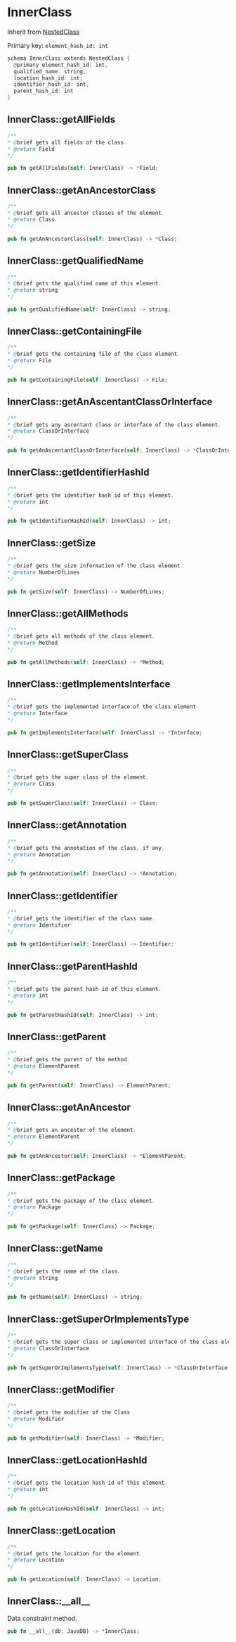 # InnerClass

Inherit from [NestedClass](./NestedClass.md)

Primary key: `element_hash_id: int`

```rust
schema InnerClass extends NestedClass {
  @primary element_hash_id: int,
  qualified_name: string,
  location_hash_id: int,
  identifier_hash_id: int,
  parent_hash_id: int
}
```
## InnerClass::getAllFields

```java
/**
* @brief gets all fields of the class.
* @return Field 
*/
```
```rust
pub fn getAllFields(self: InnerClass) -> *Field;
```
## InnerClass::getAnAncestorClass

```java
/**
* @brief gets all ancestor classes of the element.
* @return Class
*/
```
```rust
pub fn getAnAncestorClass(self: InnerClass) -> *Class;
```
## InnerClass::getQualifiedName

```java
/**
* @brief gets the qualified name of this element.
* @return string
*/
```
```rust
pub fn getQualifiedName(self: InnerClass) -> string;
```
## InnerClass::getContainingFile

```java
/**
* @brief gets the containing file of the class element.
* @return File 
*/
```
```rust
pub fn getContainingFile(self: InnerClass) -> File;
```
## InnerClass::getAnAscentantClassOrInterface

```java
/**
* @brief gets any ascentant class or interface of the class element.
* @return ClassOrInterface 
*/
```
```rust
pub fn getAnAscentantClassOrInterface(self: InnerClass) -> *ClassOrInterface;
```
## InnerClass::getIdentifierHashId

```java
/**
* @brief gets the identifier hash id of this element.
* @return int
*/
```
```rust
pub fn getIdentifierHashId(self: InnerClass) -> int;
```
## InnerClass::getSize

```java
/**
* @brief gets the size information of the class element.
* @return NumberOfLines 
*/
```
```rust
pub fn getSize(self: InnerClass) -> NumberOfLines;
```
## InnerClass::getAllMethods

```java
/**
* @brief gets all methods of the class element.
* @return Method 
*/
```
```rust
pub fn getAllMethods(self: InnerClass) -> *Method;
```
## InnerClass::getImplementsInterface

```java
/**
* @brief gets the implemented interface of the class element.
* @return Interface 
*/
```
```rust
pub fn getImplementsInterface(self: InnerClass) -> *Interface;
```
## InnerClass::getSuperClass

```java
/**
* @brief gets the super class of the element.
* @return Class 
*/
```
```rust
pub fn getSuperClass(self: InnerClass) -> Class;
```
## InnerClass::getAnnotation

```java
/**
* @brief gets the annotation of the class, if any.
* @return Annotation 
*/
```
```rust
pub fn getAnnotation(self: InnerClass) -> *Annotation;
```
## InnerClass::getIdentifier

```java
/**
* @brief gets the identifier of the class name.
* @return Identifier 
*/
```
```rust
pub fn getIdentifier(self: InnerClass) -> Identifier;
```
## InnerClass::getParentHashId

```java
/**
* @brief gets the parent hash id of this element.
* @return int
*/
```
```rust
pub fn getParentHashId(self: InnerClass) -> int;
```
## InnerClass::getParent

```java
/**
* @brief gets the parent of the method.
* @return ElementParent 
*/
```
```rust
pub fn getParent(self: InnerClass) -> ElementParent;
```
## InnerClass::getAnAncestor

```java
/**
* @brief gets an ancestor of the element.
* @return ElementParent 
*/
```
```rust
pub fn getAnAncestor(self: InnerClass) -> *ElementParent;
```
## InnerClass::getPackage

```java
/**
* @brief gets the package of the class element.
* @return Package 
*/
```
```rust
pub fn getPackage(self: InnerClass) -> Package;
```
## InnerClass::getName

```java
/**
* @brief gets the name of the class.
* @return string 
*/
```
```rust
pub fn getName(self: InnerClass) -> string;
```
## InnerClass::getSuperOrImplementsType

```java
/**
* @brief gets the super class or implemented interface of the class element.
* @return ClassOrInterface 
*/
```
```rust
pub fn getSuperOrImplementsType(self: InnerClass) -> *ClassOrInterface;
```
## InnerClass::getModifier

```java
/**
* @brief gets the modifier of the Class
* @return Modifier 
*/
```
```rust
pub fn getModifier(self: InnerClass) -> *Modifier;
```
## InnerClass::getLocationHashId

```java
/**
* @brief gets the location hash id of this element.
* @return int
*/
```
```rust
pub fn getLocationHashId(self: InnerClass) -> int;
```
## InnerClass::getLocation

```java
/**
* @brief gets the location for the element.
* @return Location
*/
```
```rust
pub fn getLocation(self: InnerClass) -> Location;
```
## InnerClass::\_\_all\_\_

Data constraint method.

```rust
pub fn __all__(db: JavaDB) -> *InnerClass;
```
